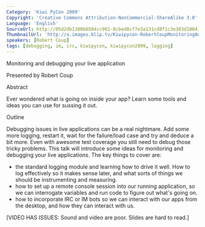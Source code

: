 ```yaml
---
Category: 'Kiwi PyCon 2009'
Copyright: 'Creative Commons Attribution-NonCommercial-ShareAlike 3.0'
Language: 'English'
SourceUrl: http://05d2db1380b6504cc981-8cbed8cf7e3a131cd8f1c3e383d10041.r93.cf2.rackcdn.com/kiwi-pycon-2009/108_robert-coup-monitoring-and-debugging-your-live-applications.flv
ThumbnailUrl: 'http://a.images.blip.tv/Kiwipycon-RobertCoupMonitoringAndDebuggingYourLiveApplications239-190.jpg'
speakers: [Robert Coup]
tags: [debugging, im, irc, kiwipycon, kiwipycon2009, logging]
---
```

Monitoring and debugging your live application

Presented by Robert Coup

Abstract

Ever wondered what is going on inside your app? Learn some tools and ideas you
can use for sussing it out.

Outline

Debugging issues in live applications can be a real nightmare. Add some more
logging, restart it, wait for the failure/load case and try and deduce a bit
more. Even with awesome test coverage you still need to debug those tricky
problems. This talk will introduce some ideas for monitoring and debugging
your live applications. The key things to cover are:

  * the standard logging module and learning how to drive it well. How to log effectively so it makes sense later, and what sorts of things we should be instrumenting and measuring. 
  * how to set up a remote console session into our running application, so we can interrogate variables and run code to figure out what's going on. 
  * how to incorporate IRC or IM bots so we can interact with our apps from the desktop, and how they can interact with us. 

[VIDEO HAS ISSUES: Sound and video are poor. Slides are hard to read.]


